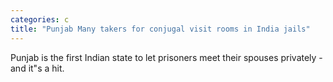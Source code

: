 ```yaml
---
categories: c
title: "Punjab Many takers for conjugal visit rooms in India jails"
---
```

Punjab is the first Indian state to let prisoners meet their spouses privately - and it"s a hit.